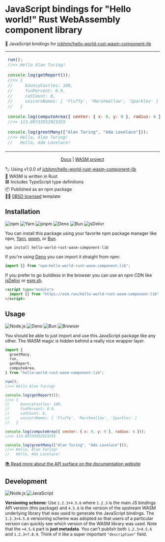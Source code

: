 # JavaScript bindings for "Hello world!" Rust WebAssembly component library

🔗 JavaScript bindings for [jcbhmr/hello-world-rust-wasm-component-lib]

<table align=center><td>

```js
run();
//=> Hello Alan Turing!

console.log(getReport());
//=> {
//     bouncyCastles: 100,
//     funPercent: 0.9,
//     catCount: 8,
//     unicornNames: [ 'Fluffy', 'Marshmallow', 'Sparkles' ]
//   }

console.log(computeArea({ center: { x: 0, y: 0 }, radius: 6 }));
//=> 113.09733552923255

console.log(greetMany(["Alan Turing", "Ada Lovelace"]));
//=> Hello, Alan Turing!
//   Hello, Ada Lovelace!
```

</table>

<p align=center>
  <a href="https://tsdocs.dev/docs/hello-world-rust-wasm-component-lib">Docs</a>
  | <a href="https://github.com/jcbhmr/hello-world-rust-wasm-component-lib">WASM project</a>
</p>

🏷️ Using v1.0.0 of [jcbhmr/hello-world-rust-wasm-component-lib] \
🦀 WASM is written in Rust \
🟦 Includes TypeScript type definitions \
📦 Published as an npm package \
👩‍⚖️ [0BSD licensed] template

## Installation

![npm](https://img.shields.io/static/v1?style=for-the-badge&message=npm&color=CB3837&logo=npm&logoColor=FFFFFF&label=)
![Yarn](https://img.shields.io/static/v1?style=for-the-badge&message=Yarn&color=2C8EBB&logo=Yarn&logoColor=FFFFFF&label=)
![pnpm](https://img.shields.io/static/v1?style=for-the-badge&message=pnpm&color=222222&logo=pnpm&logoColor=F69220&label=)
![Deno](https://img.shields.io/static/v1?style=for-the-badge&message=Deno&color=000000&logo=Deno&logoColor=FFFFFF&label=)
![Bun](https://img.shields.io/static/v1?style=for-the-badge&message=Bun&color=000000&logo=Bun&logoColor=FFFFFF&label=)
![jsDelivr](https://img.shields.io/static/v1?style=for-the-badge&message=jsDelivr&color=E84D3D&logo=jsDelivr&logoColor=FFFFFF&label=)

You can install this package using your favorite npm package manager like npm,
[Yarn], [pnpm], or [Bun].

```sh
npm install hello-world-rust-wasm-component-lib
```

If you're using [Deno] you can import it straight from npm:

```js
import {} from "npm:hello-world-rust-wasm-component-lib";
```

If you prefer to go buildless in the browser you can use an npm CDN like
[jsDelivr] or [esm.sh].

```html
<script type="module">
  import {} from "https://esm.run/hello-world-rust-wasm-component-lib";
</script>
```

## Usage

![Node.js](https://img.shields.io/static/v1?style=for-the-badge&message=Node.js&color=339933&logo=Node.js&logoColor=FFFFFF&label=)
![Deno](https://img.shields.io/static/v1?style=for-the-badge&message=Deno&color=000000&logo=Deno&logoColor=FFFFFF&label=)
![Bun](https://img.shields.io/static/v1?style=for-the-badge&message=Bun&color=000000&logo=Bun&logoColor=FFFFFF&label=)
![Browser](https://img.shields.io/static/v1?style=for-the-badge&message=Browser&color=4285F4&logo=Google+Chrome&logoColor=FFFFFF&label=)

You should be able to just import and use this JavaScript package like any
other. The WASM magic is hidden behind a really nice wrapper layer.

```js
import {
  greetMany,
  run,
  getReport,
  computeArea,
} from "hello-world-rust-wasm-component-lib";

run();
//=> Hello Alan Turing!

console.log(getReport());
//=> {
//     bouncyCastles: 100,
//     funPercent: 0.9,
//     catCount: 8,
//     unicornNames: [ 'Fluffy', 'Marshmallow', 'Sparkles' ]
//   }

console.log(computeArea({ center: { x: 0, y: 0 }, radius: 6 }));
//=> 113.09733552923255

console.log(greetMany(["Alan Turing", "Ada Lovelace"]));
//=> Hello, Alan Turing!
//   Hello, Ada Lovelace!
```

[📚 Read more about the API surface on the documentation website](https://tsdocs.dev/docs/hello-world-rust-wasm-component-lib)

## Development

![Node.js](https://img.shields.io/static/v1?style=for-the-badge&message=Node.js&color=339933&logo=Node.js&logoColor=FFFFFF&label=)
![JavaScript](https://img.shields.io/static/v1?style=for-the-badge&message=JavaScript&color=222222&logo=JavaScript&logoColor=F7DF1E&label=)

**Versioning scheme:** Use `1.2.3+4.5.6` where `1.2.3` is the main JS bindings
API version (this package) and `4.5.6` is the version of the upstream WASM
underlying library that was used to generate the JavaScript bindings. The
`1.2.3+4.5.6` versioning scheme was adopted so that users of a particular
version can quickly see which version of the WASM library was used. Note that
the `+4.5.6` part is **just metadata**. You can't publish both `1.2.3+4.5.6` and
`1.2.3+7.8.9`. Think of it like a super important `"description"` field.

<!-- prettier-ignore-start -->
[jcbhmr/hello-world-rust-wasm-component-lib]: https://github.com/jcbhmr/hello-world-rust-wasm-component-lib
[Yarn]: https://yarnpkg.com/
[pnpm]: https://pnpm.io/
[Bun]: https://bun.sh/
[Deno]: https://deno.com/
[jsDelivr]: https://www.jsdelivr.com/
[esm.sh]: https://esm.sh/
[0BSD licensed]: https://github.com/jcbhmr/hello-world-rust-wasm-component-lib.js/blob/main/LICENSE
<!-- prettier-ignore-end -->
